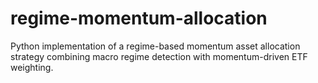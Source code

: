 # regime-momentum-allocation
Python implementation of a regime-based momentum asset allocation strategy combining macro regime detection with momentum-driven ETF weighting.
